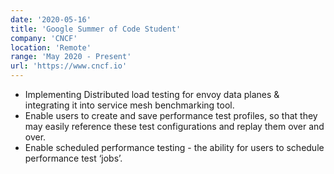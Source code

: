 ```yaml
---
date: '2020-05-16'
title: 'Google Summer of Code Student'
company: 'CNCF'
location: 'Remote'
range: 'May 2020 - Present'
url: 'https://www.cncf.io'
---
```


- Implementing Distributed load testing for envoy data planes & integrating it into service mesh benchmarking tool.
- Enable users to create and save performance test profiles, so that they may easily reference these test configurations and replay them over and over.
- Enable scheduled performance testing - the ability for users to schedule performance test ‘jobs’.

